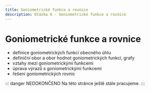```yaml
---
title: Goniometrické funkce a rovnice
description: Otázka 6 - Goniometrické funkce a rovnice
---
```


# **Goniometrické funkce a rovnice**

- definice goniometrických funkcí obecného úhlu
- definiční obor a obor hodnot goniometrických funkcí, grafy
- vztahy mezi goniometrickými funkcemi
- úprava výrazů s goniometrickými funkcemi
- řešení goniometrických rovnic

::: danger NEDOKONČENO
Na této stránce ještě stále pracujeme.
:::
